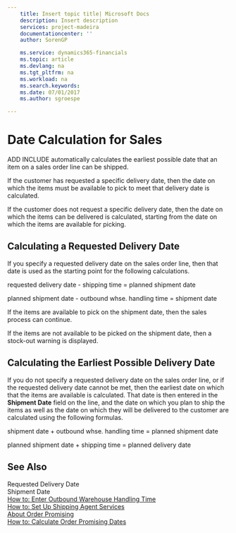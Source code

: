 ```yaml
---
    title: Insert topic title| Microsoft Docs
    description: Insert description
    services: project-madeira
    documentationcenter: ''
    author: SorenGP

    ms.service: dynamics365-financials
    ms.topic: article
    ms.devlang: na
    ms.tgt_pltfrm: na
    ms.workload: na
    ms.search.keywords:
    ms.date: 07/01/2017
    ms.author: sgroespe

---
```

# Date Calculation for Sales
ADD INCLUDE<!--[!INCLUDE[navnow](../../includes/navnow_md.md)]--> automatically calculates the earliest possible date that an item on a sales order line can be shipped.  
  
 If the customer has requested a specific delivery date, then the date on which the items must be available to pick to meet that delivery date is calculated.  
  
 If the customer does not request a specific delivery date, then the date on which the items can be delivered is calculated, starting from the date on which the items are available for picking.  
  
## Calculating a Requested Delivery Date  
 If you specify a requested delivery date on the sales order line, then that date is used as the starting point for the following calculations.  
  
 requested delivery date - shipping time \= planned shipment date  
  
 planned shipment date - outbound whse. handling time \= shipment date  
  
 If the items are available to pick on the shipment date, then the sales process can continue.  
  
 If the items are not available to be picked on the shipment date, then a stock-out warning is displayed.  
  
## Calculating the Earliest Possible Delivery Date  
 If you do not specify a requested delivery date on the sales order line, or if the requested delivery date cannot be met, then the earliest date on which that the items are available is calculated. That date is then entered in the **Shipment Date** field on the line, and the date on which you plan to ship the items as well as the date on which they will be delivered to the customer are calculated using the following formulas.  
  
 shipment date \+ outbound whse. handling time \= planned shipment date  
  
 planned shipment date \+ shipping time \= planned delivery date  
  
## See Also  
 Requested Delivery Date   
 Shipment Date   
 [How to: Enter Outbound Warehouse Handling Time](../how-to-enter-outbound-warehouse-handling-time.md)   
 [How to: Set Up Shipping Agent Services](../how-to-set-up-shipping-agent-services.md)   
 [About Order Promising](../about-order-promising.md)   
 [How to: Calculate Order Promising Dates](../how-to-calculate-order-promising-dates.md)